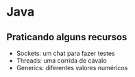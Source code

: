 # Java

## Praticando alguns recursos

- Sockets: um chat para fazer testes
- Threads: uma corrida de cavalo
- Generics: diferentes valores numéricos
